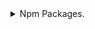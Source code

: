 <details><summary>Npm Packages.</summary>

###### Latest Version
npm i @jadenallen/math_utils
###### Version 1.0.2
npm i @jadenallen/math_utils@1.0.2
###### Version 1.0.1
npm i @jadenallen/math_utils@1.0.1
###### Version 1.0.0

</details>
